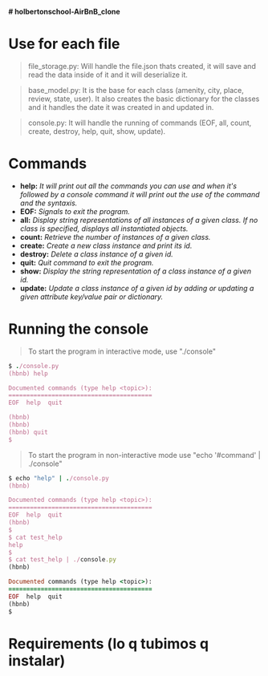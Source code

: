 **# holbertonschool-AirBnB_clone**


# Use for each file

> file_storage.py:
Will handle the file.json thats created, it will save and read the data inside of it and it will deserialize it.

> base_model.py:
It is the base for each class (amenity, city, place, review, state, user).
It also creates the basic dictionary for the classes and it handles the date it was created in and updated in.

> console.py:
It will handle the running of commands (EOF, all, count, create, destroy, help, quit, show, update).


# Commands

* **help:** *It will print out all the commands you can use and when it's followed by a console command it will print out the use of the command and the syntaxis.*
* **EOF:** *Signals to exit the program.*
* **all:** *Display string representations of all instances of a given class. If no class is specified, displays all instantiated objects.*
* **count:** *Retrieve the number of instances of a given class.*
* **create:** *Create a new class instance and print its id.*
* **destroy:** *Delete a class instance of a given id.*
* **quit:** *Quit command to exit the program.*
* **show:** *Display the string representation of a class instance of a given id.*
* **update:** *Update a class instance of a given id by adding or updating a given attribute key/value pair or dictionary.*


# Running the console

> To start the program in interactive mode, use "./console"

```ruby
$ ./console.py
(hbnb) help

Documented commands (type help <topic>):
========================================
EOF  help  quit

(hbnb)
(hbnb)
(hbnb) quit
$
```

> To start the program in non-interactive mode use "echo '#command' | ./console"

```ruby
$ echo "help" | ./console.py
(hbnb)

Documented commands (type help <topic>):
========================================
EOF  help  quit
(hbnb)
$
$ cat test_help
help
$
$ cat test_help | ./console.py
(hbnb)

Documented commands (type help <topic>):
========================================
EOF  help  quit
(hbnb)
$
```


# Requirements (lo q tubimos q instalar)

